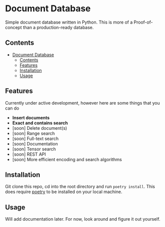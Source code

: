 # Document Database 
Simple document database written in Python. This is more of a Proof-of-concept than a production-ready database. 

## Contents
- [Document Database](#twitter-api)
  - [Contents](#contents)
  - [Features](#features)
  - [Installation](#installation)
  - [Usage](#usage)
    



## Features
Currently under active development, however here are some things that you can do

- **Insert documents**
- **Exact and contains search**
- [soon] Delete document(s)
- [soon] Range search 
- [soon] Full-text search 
- [soon] Documentation
- [soon] Tensor search
- [soon] REST API 
- [soon] More efficient encoding and search algorithms


## Installation 
Git clone this repo, cd into the root directory and run ```poetry install```. This does require [poetry](https://python-poetry.org/) to be installed on your local machine. 

## Usage
Will add documentation later. For now, look around and figure it out yourself. 
